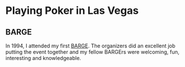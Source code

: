 # Playing Poker in Las Vegas

## BARGE

In 1994, I attended my first [BARGE](https://www.barge.org/). The organizers
did an excellent job putting the event together and my fellow BARGErs were
welcoming, fun, interesting and knowledgeable.


